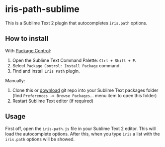 iris-path-sublime
=================

This is a Sublime Text 2 plugin that autocompletes `iris.path` options. 


## How to install

With [Package Control](http://wbond.net/sublime_packages/package_control):

1. Open the Sublime Text Command Palette: `Ctrl + Shift + P`.
2. Select `Package Control: Install Package` command.
3. Find and install `Iris Path` plugin.

Manually:

1. Clone this or [download](https://github.com/angelsanchez/iris-path-sublime/archive/master.zip) git repo into your Sublime Text packages folder (find `Preferences -> Browse Packages`... menu item to open this folder)
2. Restart Sublime Text editor (if required)



## Usage

First off, open the `iris-path.js` file in your Sublime Text 2 editor. This will load the autocomplete options. After this, when you type `iris` a list with the `iris.path` options will be showed.
